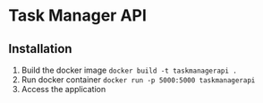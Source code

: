 # Task Manager API

## Installation
1. Build the docker image
`docker build -t taskmanagerapi .`
2. Run docker container
`docker run -p 5000:5000 taskmanagerapi`
3. Access the application